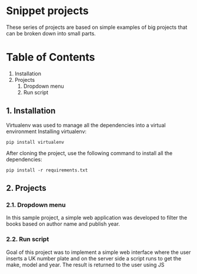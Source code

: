 # Snippet projects

These series of projects are based on simple examples of big projects that can be broken down into small parts. 

Table of Contents
=================

1. Installation
2. Projects
   1. Dropdown menu
   2. Run script


## 1. Installation
Virtualenv was used to manage all the dependencies into a virtual environment
Installing virtualenv:
```
pip install virtualenv
```
After cloning the project, use the following command to install all the dependencies:
```
pip install -r requirements.txt
```

## 2. Projects
### 2.1. Dropdown menu

In this sample project, a simple web application was developed to filter the books based on author name and publish year.

### 2.2. Run script

Goal of this project was to implement a simple web interface where the user inserts a UK number plate and on the server side a script runs to get the make, model and year. The result is returned to the user using JS

